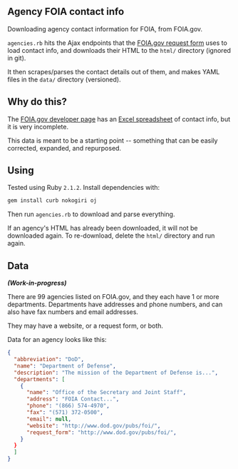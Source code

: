 ## Agency FOIA contact info

Downloading agency contact information for FOIA, from FOIA.gov.

`agencies.rb` hits the Ajax endpoints that the [FOIA.gov request form](http://www.foia.gov/report-makerequest.html) uses to load contact info, and downloads their HTML to the `html/` directory (ignored in git).

It then scrapes/parses the contact details out of them, and makes YAML files in the `data/` directory (versioned).

## Why do this?

The [FOIA.gov developer page](http://www.foia.gov/developer.html) has an [Excel spreadsheet](http://www.foia.gov/full-foia-contacts.xls) of contact info, but it is very incomplete.

This data is meant to be a starting point -- something that can be easily corrected, expanded, and repurposed.

## Using

Tested using Ruby `2.1.2`. Install dependencies with:

```bash
gem install curb nokogiri oj
```

Then run `agencies.rb` to download and parse everything.

If an agency's HTML has already been downloaded, it will not be downloaded again. To re-download, delete the `html/` directory and run again.

## Data

_**(Work-in-progress)**_

There are 99 agencies listed on FOIA.gov, and they each have 1 or more departments. Departments have addresses and phone numbers, and can also have fax numbers and email addresses.

They may have a website, or a request form, or both.

Data for an agency looks like this:

```json
{
  "abbreviation": "DoD",
  "name": "Department of Defense",
  "description": "The mission of the Department of Defense is...",
  "departments": [
    {
      "name": "Office of the Secretary and Joint Staff",
      "address": "FOIA Contact...",
      "phone": "(866) 574-4970",
      "fax": "(571) 372-0500",
      "email": null,
      "website": "http://www.dod.gov/pubs/foi/",
      "request_form": "http://www.dod.gov/pubs/foi/",
    }
  }
  ]
}
```

